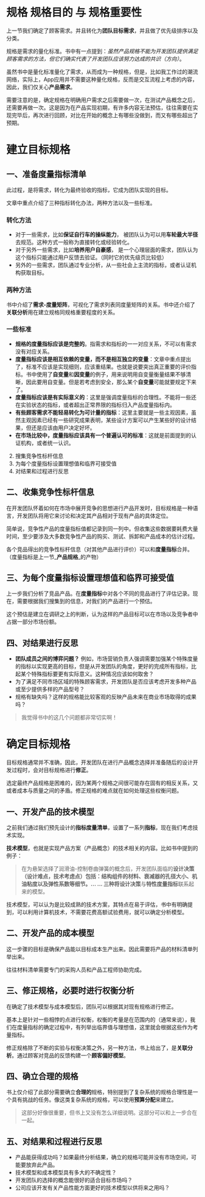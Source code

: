 #  规格 规格目的 与 规格重要性

上一节我们确定了顾客需求。并且转化为**团队目标需求**，并且做了优先级排序以及分类。

规格是需求的量化标准。书中有一点提到：_虽然产品规格不能为开发团队提供满足顾客需求的方法，但它们确实代表了开发团队应该努力达成的共识（方向）_。

虽然书中是量化标准量化了需求，从而成为一种规格，但是，比如我工作过的潮流网络，实际上，App应用并不需要这种量化规格，反而是交互流程上考虑的内容，因此，我们仅关心**产品需求**。

需要注意的是，确定规格在明确用户需求之后需要做一次，在测试产品概念之后，还需要再做一次。这是因为在产品实现初期，有许多内容无法预估，往往需要在实现完毕后，再次进行回顾，对比在开始的概念上有哪些没做到，而又有哪些超出了预期。

# 建立目标规格

## 一、准备度量指标清单

此过程，是将需求，转化为最终验收的指标，它成为团队实现的目标。

文章中重点介绍了三种指标转化办法，两种方法以及一些标准。

### 转化方法

- 对于一些需求，比如**保证自行车的操纵能力**， 被团队认为可以用**车轮最大半径**去规范。这种方式一般称为直接转化或经验转化。
- 对于另外一些需求，比如**培养用户自豪感**， 是一个心理层面的需求，团队认为这个指标只能通过用户反馈去验证。（同时它的优先级页比较低）
- 另外的一些需求，团队通过专业分析，从一些社会上主流的指标，或者认证机构获取目标。

### 两种方法

书中介绍了**需求-度量矩阵**，可视化了需求列表同度量矩阵的关系。书中还介绍了**关联分析**用在建立规格同规格重要程度的关系。

### 一些标准

- **规格的度量指标应该是完整的**。指需求和指标的一一对应关系，不可以有需求没有对应关系。
- **度量指标应该是相互依赖的变量，而不是相互独立的变量**：文章中重点提出了，标准不应该是实现细则，应该重结果。也就是说要突出真正重要的评价指标。书中使用了**自变量**和**因变量**的例子，用来说明用自变量衡量结果不够清晰，因此要用自变量。但是若考虑到安全，那么某个**自变量**可能就要规定下来了。
- **度量指标应该是有实际意义的**：这里是强调度量指标的合理性。不能将一些还在实验状态的指标，或者超出正常界限的指标归入产品度量指标内。
- **有些顾客需求不能轻易转化为可计量的指标**：这里主要就是一些主观因素，虽然主观因素已经有一些研究成果表明，某些设计方案可以产生某些好的设计结果，但还是应该由用户决定好坏。
- **在市场比较中，度量指标应该具有一个普遍认可的标准**：这就是前面提到的认证机构，或者统一认识。

2. 搜集竞争性标杆信息
3. 为每个度量指标设置理想值和临界可接受值
4. 对结果和过程进行反思

## 二、收集竞争性标杆信息

在开发团队怀着如何在市场中展开竞争的思想进行产品开发时，目标规格是一种语言，开发团队将用它来讨论和决定其产品相对于现有产品的具体定位。

简单说，竞争性产品的度量指标值都记录到同一列中。但收集这些数据要耗费大量时间，至少要涉及大多数竞争性产品的购买、测试、拆卸和产品成本的估计过程。

各个竞品得出的竞争性标杆信息（对其他产品进行评价）可以和**度量指标**合并。（度量指标是上一节_**产品规格**_的产物）

## 三、为每个度量指标设置理想值和临界可接受值

上一步我们分析了竞品产品。在**度量指标**中对各个不同的竞品进行了评估记录。现在，需要根据我们搜集到的信息，对我们的产品进行一个预估。

这个预估是建立在调研之上的判断，认为这样的产品目标可以在市场以及竞争者中占据一部分市场份额。

## 四、对结果进行反思

- **团队成员之间的博弈问题？** 例如，市场营销负责人强调需要加强某个特殊度量的指标以实现更高的目标，但是从开发团队的角度，更好的完成所有指标，比起某个特殊指标要更有实际意义。这种情况应该如何取舍？
- 为了满足不同市场区域的特殊顾客需求，开发团队是否应该考虑开发多种产品或至少提供多样的产品型号？
- 规格有缺失吗？这样的规格能比较客观的反映产品未来在商业市场取得的成果吗？

> 我觉得书中的这几个问题都非常切实啊！

# 确定目标规格

目标规格通常并不准确，因此，开发团队在进行产品概念选择并准备随后的设计开发过程时，会对目标规格进行**修正**。

选定最终产品规格是困难的，因为某两个规格之间很可能存在固有的相反关系，又或者成本与质量之间的矛盾。修正规格的难点就在如何处理这些权衡问题。

## 一、开发产品的技术模型

之前我们通过我们预先设计的**指标度量清单**，设置了一系列**指标**，现在我们考虑技术实现。

**技术模型**，也就是实现产品方案（产品概念）的技术相关的内容。比如书中提到的例子：

> 在为悬架选择了润滑油-控制卷曲弹簧的概念后，开发团队面临的**设计决策（设计难点，技术考虑点）**包括：结构组件的材料、衰减器的孔径大小、机油粘度以及弹性系数等细节。... ... 三种将**设计决策**与**特性度量指标**联系起来的模型。

技术模型，可以认为是比较成熟的技术方案，其特点在易于评估，书中有明确提到，可以利用计算机技术，不需要花费高额试验费用，就可以确定分析模型。

## 二、开发产品的成本模型

这一步骤的目标是确保产品能以目标成本生产出来。因此需要将产品的材料清单列举出来。

往往材料清单需要专门的采购人员和产品工程师协助完成。

## 三、修正规格，必要时进行权衡分析

在确定了技术模型与成本模型后，团队可以根据其对现有规格进行修正。

基本上是针对一些相悖的点进行权衡，权衡的考量是在范围内的（通常来说），我们在度量指标的确定过程中，有列举出临界值与理想值，这里就会根据这些作为考量指标。

修正规格除了不断的实验与权衡决策之外，另一种方法，书上给出了，是**关联分析**。通过顾客对竞品的反馈构建一个**顾客偏好模型**。

## 四、确立合理的规格

书上仅介绍了此部分需要确立**合理的**规格，特别提到了复杂系统的规格合理性是一个具有挑战的任务。像这类复杂系统的规格，可以使用**预算分配**来建立。

> 这部分好像很重要，但书上又没有怎么详细说明。这部分可以和上一步合在一起。

## 五、对结果和过程进行反思

- 产品能获得成功吗？如果最终分析结果，确立的规格可能并没有市场空间，可能要放弃此产品。
- 技术模型和成本模型具有多大的不确定性？
- 开发团队的选择的概念能很好的适合目标市场吗？
- 公司应该开发有关产品性能方面更好的技术模型以供将来之用吗？

